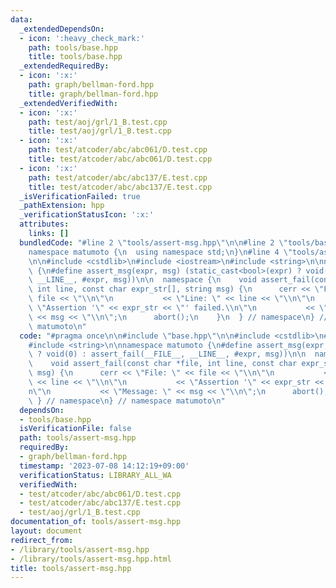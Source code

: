 ```yaml
---
data:
  _extendedDependsOn:
  - icon: ':heavy_check_mark:'
    path: tools/base.hpp
    title: tools/base.hpp
  _extendedRequiredBy:
  - icon: ':x:'
    path: graph/bellman-ford.hpp
    title: graph/bellman-ford.hpp
  _extendedVerifiedWith:
  - icon: ':x:'
    path: test/aoj/grl/1_B.test.cpp
    title: test/aoj/grl/1_B.test.cpp
  - icon: ':x:'
    path: test/atcoder/abc/abc061/D.test.cpp
    title: test/atcoder/abc/abc061/D.test.cpp
  - icon: ':x:'
    path: test/atcoder/abc/abc137/E.test.cpp
    title: test/atcoder/abc/abc137/E.test.cpp
  _isVerificationFailed: true
  _pathExtension: hpp
  _verificationStatusIcon: ':x:'
  attributes:
    links: []
  bundledCode: "#line 2 \"tools/assert-msg.hpp\"\n\n#line 2 \"tools/base.hpp\"\n\n\
    namespace matumoto {\n  using namespace std;\n}\n#line 4 \"tools/assert-msg.hpp\"\
    \n\n#include <cstdlib>\n#include <iostream>\n#include <string>\n\nnamespace matumoto\
    \ {\n#define assert_msg(expr, msg) (static_cast<bool>(expr) ? void(0) : assert_fail(__FILE__,\
    \ __LINE__, #expr, msg))\n\n  namespace {\n    void assert_fail(const char *file,\
    \ int line, const char expr_str[], string msg) {\n      cerr << \"File: \" <<\
    \ file << \"\\n\"\n           << \"Line: \" << line << \"\\n\"\n           <<\
    \ \"Assertion '\" << expr_str << \"' failed.\\n\"\n           << \"Message: \"\
    \ << msg << \"\\n\";\n      abort();\n    }\n  } // namespace\n} // namespace\
    \ matumoto\n"
  code: "#pragma once\n\n#include \"base.hpp\"\n\n#include <cstdlib>\n#include <iostream>\n\
    #include <string>\n\nnamespace matumoto {\n#define assert_msg(expr, msg) (static_cast<bool>(expr)\
    \ ? void(0) : assert_fail(__FILE__, __LINE__, #expr, msg))\n\n  namespace {\n\
    \    void assert_fail(const char *file, int line, const char expr_str[], string\
    \ msg) {\n      cerr << \"File: \" << file << \"\\n\"\n           << \"Line: \"\
    \ << line << \"\\n\"\n           << \"Assertion '\" << expr_str << \"' failed.\\\
    n\"\n           << \"Message: \" << msg << \"\\n\";\n      abort();\n    }\n \
    \ } // namespace\n} // namespace matumoto\n"
  dependsOn:
  - tools/base.hpp
  isVerificationFile: false
  path: tools/assert-msg.hpp
  requiredBy:
  - graph/bellman-ford.hpp
  timestamp: '2023-07-08 14:12:19+09:00'
  verificationStatus: LIBRARY_ALL_WA
  verifiedWith:
  - test/atcoder/abc/abc061/D.test.cpp
  - test/atcoder/abc/abc137/E.test.cpp
  - test/aoj/grl/1_B.test.cpp
documentation_of: tools/assert-msg.hpp
layout: document
redirect_from:
- /library/tools/assert-msg.hpp
- /library/tools/assert-msg.hpp.html
title: tools/assert-msg.hpp
---
```

